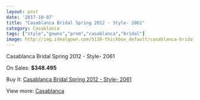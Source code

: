 ```yaml
---
layout: post
date: '2017-10-07'
title: "Casablanca Bridal Spring 2012 - Style- 2061"
category: Casablanca
tags: ["style","gowns","prom","casablanca","bridal"]
image: http://img.idealgown.com/5130-thickbox_default/casablanca-bridal-spring-2012-style-2061.jpg
---
```

Casablanca Bridal Spring 2012 - Style- 2061

On Sales: **$348.495**
<a href="https://www.idealgown.com/en/casablanca/2294-casablanca-bridal-spring-2012-style-2061.html"><amp-img layout="responsive" width="600" height="600" src="//img.idealgown.com/5130-thickbox_default/casablanca-bridal-spring-2012-style-2061.jpg" alt="Casablanca Bridal Spring 2012 - Style- 2061 0" /></a>
<a href="https://www.idealgown.com/en/casablanca/2294-casablanca-bridal-spring-2012-style-2061.html"><amp-img layout="responsive" width="600" height="600" src="//img.idealgown.com/5132-thickbox_default/casablanca-bridal-spring-2012-style-2061.jpg" alt="Casablanca Bridal Spring 2012 - Style- 2061 1" /></a>
<a href="https://www.idealgown.com/en/casablanca/2294-casablanca-bridal-spring-2012-style-2061.html"><amp-img layout="responsive" width="600" height="600" src="//img.idealgown.com/5131-thickbox_default/casablanca-bridal-spring-2012-style-2061.jpg" alt="Casablanca Bridal Spring 2012 - Style- 2061 2" /></a>

Buy it: [Casablanca Bridal Spring 2012 - Style- 2061](https://www.idealgown.com/en/casablanca/2294-casablanca-bridal-spring-2012-style-2061.html "Casablanca Bridal Spring 2012 - Style- 2061")

View more: [Casablanca](https://www.idealgown.com/en/31-casablanca "Casablanca")